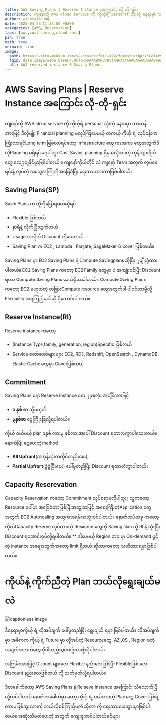 ```yaml
---
title: AWS Saving Plans | Reserve Instance အကြောင်း လို-တို-ရှင်း 
description: ကျနော်တို့ AWS cloud service ကို ကိုယ့်ရဲ့ personal သုံးတဲ့ နေရာမှာ သာမာန်အားဖြင့် ဒီလိုမျိုး Financial planning မလုပ်ကြပေမယ့် တကယ့် ကိုယ့် ရဲ့ လုပ်ငန်းကကြီးလာရင်Long term ဖြစ်လာရင်တော့ infrastructure တွေ resource တွေအတွက်ဒီလိုPlanning မရှိရင် မရပါဘူး Cost Saving planning ရှိမှ မလိုအပ်တဲ့ ကုန်ကျစရိတ်တွေ လျော့ချနိုင်မှာဖြစ်ပါတယ် ။ ကျနော်ကိုယ်တိုင် လဲ ကျနော့် Team အတွက် လုပ်နေရင်းနဲ့ လုပ်တဲ့ အတွေ့အကြုံကိုအခြေခံပြီး ရေးသားထားတာဖြစ်ပါတယ်။ 
author: winhtaikaung 
date: 2023-04-23 11:33:00 +0800
categories: [AWS, Reservation]
tags: [aws,cost saving,cloud cost]
pin: true
math: true
mermaid: true
image:
  path: https://miro.medium.com/v2/resize:fit:1400/format:webp/1*EalpV9QWOHgJ8mzssE-VwA.png 
  lqip: data:image/webp;base64,UklGRpoAAABXRUJQVlA4WAoAAAAQAAAADwAABwAAQUxQSDIAAAARL0AmbZurmr57yyIiqE8oiG0bejIYEQTgqiDA9vqnsUSI6H+oAERp2HZ65qP/VIAWAFZQOCBCAAAA8AEAnQEqEAAIAAVAfCWkAALp8sF8rgRgAP7o9FDvMCkMde9PK7euH5M1m6VWoDXf2FkP3BqV0ZYbO6NA/VFIAAAA
  alt: AWS reserved instance & Saving Plans
---
```


AWS Saving Plans | Reserve Instance အကြောင်း လို-တို-ရှင်း
==========================================================

ကျနော်တို့ AWS cloud service ကို ကိုယ့်ရဲ့ personal သုံးတဲ့ နေရာမှာ သာမာန်အားဖြင့် ဒီလိုမျိုး Financial planning မလုပ်ကြပေမယ့် တကယ့် ကိုယ့် ရဲ့ လုပ်ငန်းကကြီးလာရင်Long term ဖြစ်လာရင်တော့ infrastructure တွေ resource တွေအတွက်ဒီလိုPlanning မရှိရင် မရပါဘူး Cost Saving planning ရှိမှ မလိုအပ်တဲ့ ကုန်ကျစရိတ်တွေ လျော့ချနိုင်မှာဖြစ်ပါတယ် ။ ကျနော်ကိုယ်တိုင် လဲ ကျနော့် Team အတွက် လုပ်နေရင်းနဲ့ လုပ်တဲ့ အတွေ့အကြုံကိုအခြေခံပြီး ရေးသားထားတာဖြစ်ပါတယ်။

Saving Plans(SP)
----------------

Savin Plans က တိုတိုပြောရမယ်ဆိုရင်

*   Flexible ဖြစ်တယ်
*   နာရီနဲ့ လိုက်ပြီးတွက်တယ်
*   Usage အလိုက် Discount ကိုပေးတယ်
*   Saving Plan က EC2 , Lambda , Fargate, SageMaker ပဲ Cover ဖြစ်တယ်။

Saving Plans မှာ EC2 Saving Plans နဲ့ Compute Savingplans ဆိုပြီး ၂မျိုးခွဲထားပါတယ်။ EC2 Saving Plans ကတော့ EC2 Family တွေမှာ ပဲ အကျုံးဝင်ပြီး Discount ရတာ Compute Saving Plans ထက်ပိုသာပါတယ်။ Compute Saving Plans ကတော့ EC2 မဟုတ်တဲ့ တခြားCompute resource တွေအတွက်ပါ ပါဝင်တာမို့လို့ Flexibility အရကြည့်မယ်ဆို ပိုကောင်းပါတယ်။

Reserve Instance(RI)
--------------------

Reserve instance ကတော့

*   (Instance Type,family, generation, region)Specific ဖြစ်တယ်
*   Service တော်တော်များများ EC2, RDS, Redshift, OpenSearch , DynamoDB, Elastic Cache တွေမှာ Coverဖြစ်တယ်

Commitment
----------

Saving Plans ရော Reserve Instance ရော ၂ခုစလုံး အချိန်အားဖြင့်

*   **၁ နှစ်** စာ သို့မဟုတ်
*   **၃နှစ်စာ** ငွေကြိုခြေလို့ရပါတယ်။

ကိုယ် ဝယ်မယ့် plan ၁နှစ် လား၃ နှစ်လားအပေါ် Discount ရတာလဲကွာပါသေးတယ်။နောက်ပြီး ငွေပေးတဲ့ method

*   **All Upfront**(အကုန်လုံးတထိုင်တည်းပေး),
*   **Partial Upfront**(ခွဲခွဲပြီးပေး) ပေါ်မူတည်ပြီး Discount ရတာလဲကွာပါတယ်။

Capacity Reserevation
---------------------

Capacity Reservation ကတော့ Commitment လုပ်စရာမလိုပါဘူး။့ သူကတော့ Resource ပေါ်မှာ အခြေခံတာဖြစ်ပြီးအထူးသဖြင့် အရေးကြီးတဲ့Application တွေအတွက် EC2 Autoscaling အတွက်အရမ်းအသုံးဝင်ပါတယ်။ နောက်ထပ်တခု ကတော့ ကိုယ်Capacity Reserve လုပ်ထားတဲ့ Resource တွေကို Saving plan သို့ RI နဲ့ သုံးပြီး Discount ရအောင်လုပ်လို့ရပါတယ်။
** ဒါပေမယ့် Region တခု မှာ On-demand ဖွင့် တဲ့ instance အရေအတွက်ကတော့ limit ရှိတယ် ဆိုတာကတော့ သတိထားရမှာဖြစ်ပါတယ်။

ကိုယ်နဲ့ ကိုက်ညီတဲ့ Plan ဘယ်လိုရွေးချယ်မလဲ
==========================================

![captionless image](https://miro.medium.com/v2/resize:fit:1400/format:webp/1*EalpV9QWOHgJ8mzssE-VwA.png)

ဒီနေရာမှာကိုယ့် ရဲ့ လိုအပ်ချက် ပေါ်မူတည်ပြီး ရွေးချယ် ရမှာ ဖြစ်ပါတယ်။
လိုအပ်ချက်မှာ အဓိကက ကိုယ့် ရဲ့ Future မှာ လိုအပ်တဲ့ Resourceတွေ, AZ ,OS , Region စတဲ့ အချက်အလက်တွေကိုပါထည့်သွင်းစဥ်းစားဖို့လိုပါတယ်။

အကြမ်းအားဖြင့် Dicount များလေ Flexible နည်းလေဖြစ်ပြီး Flexibleဖြစ် လေ Discount နည်းလေဖြစ်တယ် လို့ သတ်မှတ်လို့ရပါတယ်။

ဒီတခေါက်တော့ AWS Saving Plans နဲ့ Rerseve Instance အကြောင်း သိလောက်ပြီလို့ထင်ပါတယ် နောက်တခေါက်မှာ တော့ ကိုယ့် ရဲ့ ဝယ်ထားတဲ့ Plan တွေ Cover ဖြစ်ရဲ့ လားမဖြစ်ဘူးလားကို ဘယ်လိုစစ်ကြည့်မလဲ ဆိုတာ ကို ရေးသားပေးသွားမှာဖြစ်ပါတယ်။ အဆုံးထိဖတ်ပေးတဲ့ အတွက် ကျေးဇူးတင်ပါတယ်ခင်ဗျာ။
